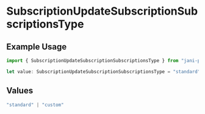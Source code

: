 # SubscriptionUpdateSubscriptionSubscriptionsType

## Example Usage

```typescript
import { SubscriptionUpdateSubscriptionSubscriptionsType } from "jani-payments/models/operations";

let value: SubscriptionUpdateSubscriptionSubscriptionsType = "standard";
```

## Values

```typescript
"standard" | "custom"
```